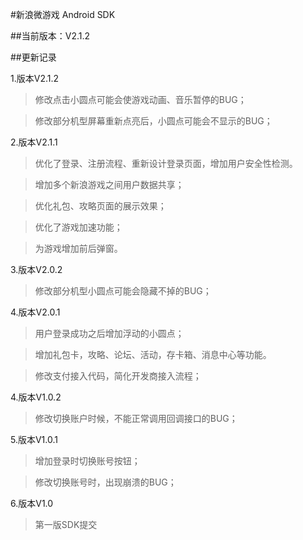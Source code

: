 #新浪微游戏 Android SDK

##当前版本：V2.1.2

##更新记录

1.版本V2.1.2
>修改点击小圆点可能会使游戏动画、音乐暂停的BUG；

>修改部分机型屏幕重新点亮后，小圆点可能会不显示的BUG；

2.版本V2.1.1
>优化了登录、注册流程、重新设计登录页面，增加用户安全性检测。

>增加多个新浪游戏之间用户数据共享；

>优化礼包、攻略页面的展示效果；

>优化了游戏加速功能；

>为游戏增加前后弹窗。


3.版本V2.0.2
>修改部分机型小圆点可能会隐藏不掉的BUG；

4.版本V2.0.1
>用户登录成功之后增加浮动的小圆点；

>增加礼包卡，攻略、论坛、活动，存卡箱、消息中心等功能。

>修改支付接入代码，简化开发商接入流程；

4.版本V1.0.2
>修改切换账户时候，不能正常调用回调接口的BUG；

5.版本V1.0.1
>增加登录时切换账号按钮；

>修改切换账号时，出现崩溃的BUG；

6.版本V1.0
>第一版SDK提交

